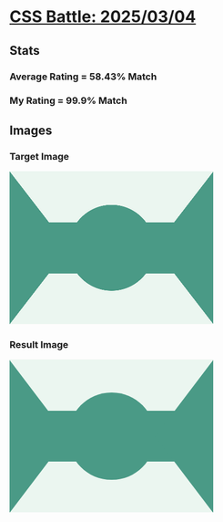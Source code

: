 # [CSS Battle: 2025/03/04](https://cssbattle.dev/play/qYCZPHqcpqQMeoSqhCfR)

## Stats

### Average Rating = 58.43% Match

### My Rating = 99.9% Match

## Images

### Target Image

![](./images/target.png)

### Result Image

![](./images/result.png)

